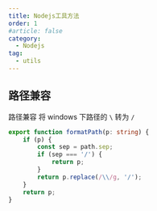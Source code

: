 ```yaml
---
title: Nodejs工具方法
order: 1
#article: false
category:
  - Nodejs
tag:
  - utils
---
```


## 路径兼容

路径兼容 将 windows 下路径的 `\` 转为 `/`

```typescript
export function formatPath(p: string) {
    if (p) {
        const sep = path.sep;
        if (sep === '/') {
            return p;
        }
        return p.replace(/\\/g, '/');
    }
    return p;
}
```
